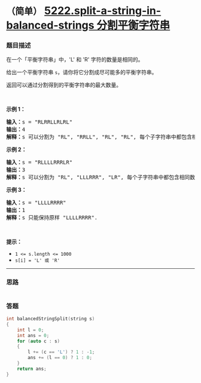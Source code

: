 # `（简单）`  [5222.split-a-string-in-balanced-strings 分割平衡字符串](https://leetcode-cn.com/contest/weekly-contest-158/problems/split-a-string-in-balanced-strings/)

### 题目描述
<p>在一个「平衡字符串」中，'L' 和 'R' 字符的数量是相同的。</p>

<p>给出一个平衡字符串&nbsp;<code>s</code>，请你将它分割成尽可能多的平衡字符串。</p>

<p>返回可以通过分割得到的平衡字符串的最大数量。</p>

<p>&nbsp;</p>

<p><strong>示例 1：</strong></p>

<pre><strong>输入：</strong>s = "RLRRLLRLRL"
<strong>输出：</strong>4
<strong>解释：</strong>s 可以分割为 "RL", "RRLL", "RL", "RL", 每个子字符串中都包含相同数量的 'L' 和 'R'。
</pre>

<p><strong>示例 2：</strong></p>

<pre><strong>输入：</strong>s = "RLLLLRRRLR"
<strong>输出：</strong>3
<strong>解释：</strong>s 可以分割为 "RL", "LLLRRR", "LR", 每个子字符串中都包含相同数量的 'L' 和 'R'。
</pre>

<p><strong>示例 3：</strong></p>

<pre><strong>输入：</strong>s = "LLLLRRRR"
<strong>输出：</strong>1
<strong>解释：</strong>s 只能保持原样 "LLLLRRRR".
</pre>

<p>&nbsp;</p>

<p><strong>提示：</strong></p>

<ul>
	<li><code>1 &lt;= s.length &lt;= 1000</code></li>
	<li><code>s[i] = 'L' 或 'R'</code></li>
</ul>


---
### 思路
```
```

### 答题
``` C++
int balancedStringSplit(string s) 
{
	int l = 0;
	int ans = 0;
	for (auto c : s)
	{
		l += (c == 'L') ? 1 : -1;
		ans += (l == 0) ? 1 : 0;
	}
	return ans;
}
```

